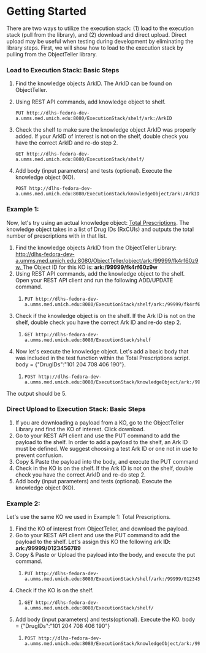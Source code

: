# Getting Started

There are two ways to utilize the execution stack: \(1\) load to the execution stack \(pull from the library\), and \(2\) download and direct upload. Direct upload may be useful when testing during development by eliminating the library steps. First, we will show how to load to the execution stack by pulling from the ObjectTeller library.

### Load to Execution Stack: Basic Steps

1. Find the knowledge objects ArkID. The ArkID can be found on ObjectTeller.

2. Using REST API commands, add knowledge object to shelf.

   ```
   PUT http://dlhs-fedora-dev-a.umms.med.umich.edu:8080/ExecutionStack/shelf/ark:/ArkID
   ```

3. Check the shelf to make sure the knowledge object ArkID was properly added. If your ArkID of interest is not on the shelf, double check you have the correct ArkID and re-do step 2.

   ```
   GET http://dlhs-fedora-dev-a.umms.med.umich.edu:8080/ExecutionStack/shelf/
   ```

4. Add body \(input parameters\) and tests \(optional\). Execute the  knowledge object \(KO\).

   ```
   POST http://dlhs-fedora-dev-a.umms.med.umich.edu:8080/ExecutionStack/knowledgeObject/ark:/ArkID/result
   ```

### Example 1:

Now, let's try using an actual knowledge object: [Total Prescriptions](http://dlhs-fedora-dev-a.umms.med.umich.edu:8080/ObjectTeller/object/ark:/99999/fk4rf60z9w). The knowledge object takes in a list of Drug IDs \(RxCUIs\) and outputs the total number of prescriptions with in that list.

1. Find the knowledge objects ArkID from the ObjectTeller Library: [http://dlhs-fedora-dev-a.umms.med.umich.edu:8080/ObjectTeller/object/ark:/99999/fk4rf60z9w. ](http://dlhs-fedora-dev-a.umms.med.umich.edu:8080/ObjectTeller/object/ark:/99999/fk4rf60z9w)The Object ID for this KO is: **ark:/99999/fk4rf60z9w**
2. Using REST API commands, add the knowledge object to the shelf. Open your REST API client and run the following ADD/UPDATE command.
   1. ```
      PUT http://dlhs-fedora-dev-a.umms.med.umich.edu:8080/ExecutionStack/shelf/ark:/99999/fk4rf60z9w
      ```
3. Check if the knowledge object is on the shelf. If the Ark ID is not on the shelf, double check you have the correct Ark ID and re-do step 2. 
   1. ```
      GET http://dlhs-fedora-dev-a.umms.med.umich.edu:8080/ExecutionStack/shelf
      ```
4. Now let's execute the knowledge object. Let's add a basic body that was included in the test function within the Total Prescriptions script. body = {"DrugIDs":"101 204 708 406 190"}.
   1. ```
      POST http://dlhs-fedora-dev-a.umms.med.umich.edu:8080/ExecutionStack/knowledgeObject/ark:/99999/fk4rf60z9w/result
      ```

The output should be 5.

### Direct Upload to Execution Stack: Basic Steps

1. If you are downloading a payload from a KO, go to the ObjectTeller Library and find the KO of interest. Click download.
2. Go to your REST API client and use the PUT command to add the payload to the shelf. In order to add a payload to the shelf, an Ark ID must be defined. We suggest choosing a test Ark ID or one not in use to prevent confusion. 
3. Copy & Paste the payload into the body, and execute the PUT command
4. Check in the KO is on the shelf. If the Ark ID is not on the shelf, double check you have the correct ArkID and re-do step 2.
5. Add body \(input parameters\) and tests \(optional\). Execute the knowledge object \(KO\).

### Example 2:

Let's use the same KO we used in Example 1: Total Prescriptions.

1. Find the KO of interest from ObjectTeller, and download the payload.
2. Go to your REST API client and use the PUT command to add the payload to the shelf. Let's assign this KO the following ark **ID: ark:/99999/0123456789**
3. Copy & Paste or Upload the payload into the body, and execute the put command.
   1. ```
      PUT http://dlhs-fedora-dev-a.umms.med.umich.edu:8080/ExecutionStack/shelf/ark:/99999/0123456789
      ```
4. Check if the KO is on the shelf.
   1. ```
      GET http://dlhs-fedora-dev-a.umms.med.umich.edu:8080/ExecutionStack/shelf/
      ```
5. Add body \(input parameters\) and tests\(optional\). Execute the KO. body = {"DrugIDs":"101 204 708 406 190"}
   1. ```
      POST http://dlhs-fedora-dev-a.umms.med.umich.edu:8080/ExecutionStack/knowledgeObject/ark:/99999/0123456789/result
      ```




